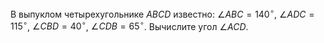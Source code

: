 В выпуклом четырехугольнике $ABCD$ известно: $\angle ABC=140^\circ$, $\angle  ADC=115^\circ$, $\angle CBD=40^\circ$, $\angle CDB=65^\circ$. Вычислите угол $\angle ACD$.